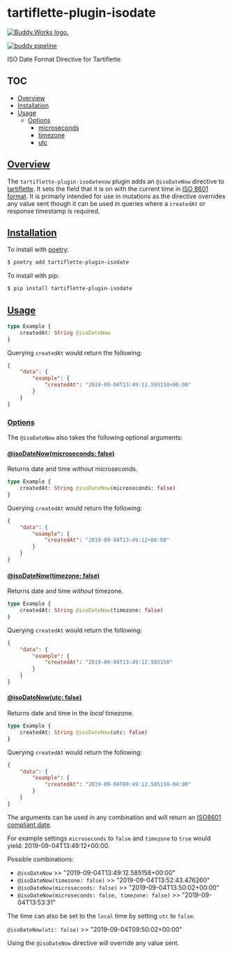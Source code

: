 # tartiflette-plugin-isodate

<a href="https://buddy.works"><img src="https://assets.buddy.works/automated-dark.svg" alt="Buddy.Works logo."></img></a>

[![buddy pipeline](https://app.buddy.works/benriggleman/tartiflette-plugin-isodate/pipelines/pipeline/208276/badge.svg?token=ff05a3fb6bb08b48350b4170e0c447aa3ccc198abbddd48c222205c3c61a7cff "buddy pipeline")](https://app.buddy.works/benriggleman/tartiflette-plugin-isodate/pipelines/pipeline/208276)

ISO Date Format Directive for Tartiflette

## TOC
- [Overview](#overview)
- [Installation](#install)
- [Usage](#usage)
    - [Options](#usage-options)
        - [microseconds](#usage-options-microseconds)
        - [timezone](#usage-options-timezone)
        - [utc](#usage-options-utc)


## [Overview](#overview)

The `tartiflette-plugin-isodatenow` plugin adds an `@isoDateNow` directive to [tartiflette](https://github.com/tartiflette/tartiflette).  It sets the field that it is on with the current time in [ISO 8601 format](https://en.wikipedia.org/wiki/ISO_8601).
It is primarly intended for use in mutations as the directive overrides any value sent though it can be used in queries where a `createdAt` or response timestamp is required.

## [Installation](#install)

To install with [poetry](https://poetry.eustace.io):

```sh
$ poetry add tartiflette-plugin-isodate
```

To install with pip:

```sh
$ pip install tartiflette-plugin-isodate
```

## [Usage](#usage)

```graphql
type Example {
    createdAt: String @isoDateNow
}
```

Querying `createdAt` would return the following:

```json
{
    "data": {
        "example": {
            "createdAt": "2019-09-04T13:49:12.585158+00:00"
        }
    }
}
```


### [Options](#usage-options)

The `@isoDateNow` also takes the following optional arguments:

#### [@isoDateNow(microseconds: false)](#usage-options-microseconds)

Returns date and time _without_ microseconds.

```graphql
type Example {
    createdAt: String @isoDateNow(microseconds: false)
}
```

Querying `createdAt` would return the following:

```json
{
    "data": {
        "example": {
            "createdAt": "2019-09-04T13:49:12+00:00"
        }
    }
}
```

#### [@isoDateNow(timezone: false)](#usage-options-timezone)

Returns date and time _without_ timezone.

```graphql
type Example {
    createdAt: String @isoDateNow(timezone: false)
}
```

Querying `createdAt` would return the following:

```json
{
    "data": {
        "example": {
            "createdAt": "2019-09-04T13:49:12.585158"
        }
    }
}
```

#### [@isoDateNow(utc: false)](#usage-options-utc)

Returns date and time in the _local_ timezone.

```graphql
type Example {
    createdAt: String @isoDateNow(utc: false)
}
```

Querying `createdAt` would return the following:

```json
{
    "data": {
        "example": {
            "createdAt": "2019-09-04T09:49:12.585158-04:00"
        }
    }
}
```


The arguments can be used in any combination and will return an [ISO8601 compliant date](https://en.wikipedia.org/wiki/ISO_8601).

For example settings `microseconds` to `false` and `timezone` to `true` would yield: 2019-09-04T13:49:12+00:00.

Possible combinations:

- `@isoDateNow` >> "2019-09-04T13:49:12.585158+00:00"
- `@isoDateNow(timezone: false)` >> "2019-09-04T13:52:43.476260"
- `@isoDateNow(microseconds: false)` >> "2019-09-04T13:50:02+00:00"
- `@isoDateNow(microseconds: false, timezone: false)` >> "2019-09-04T13:53:31"

The time can also be set to the `local` time by setting `utc` to `false`.  

`@isoDateNow(utc: false)` >> "2019-09-04T09:50:02+00:00"

Using the `@isoDateNow` directive will override any value sent.
